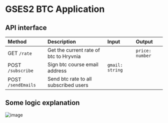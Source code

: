 # GSES2 BTC Application

## API interface
| Method | Description | Input | Output |
| :--- | :--- | :--- | :--- |
| GET `/rate` | Get the current rate of btc to Hryvnia |  | `price: number` |
| POST `/subscribe` | Sign btc course email address | `gmail: string` |  |
| POST `/sendEmails` | Send btc rate to all subscribed users |  |  |

## Some logic explanation
![image](https://github.com/gaponukz/GSES2-BTC-application/assets/49754258/474fd9cd-2d01-4642-aa65-18cb55323e9d)
